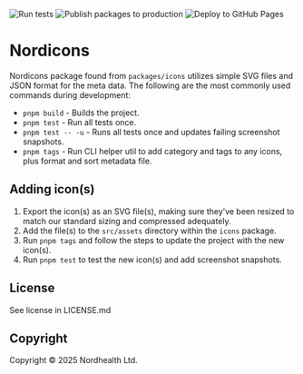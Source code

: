 ![Run tests](https://github.com/nordhealth/design-system/actions/workflows/tests.yml/badge.svg) ![Publish packages to production](https://github.com/nordhealth/design-system/actions/workflows/publish-production.yml/badge.svg) ![Deploy to GitHub Pages](https://github.com/nordhealth/design-system/actions/workflows/deploy.yml/badge.svg)

# Nordicons

Nordicons package found from `packages/icons` utilizes simple SVG files and JSON format for the meta data. The following are the most commonly used commands during development:

- `pnpm build` - Builds the project.
- `pnpm test` - Run all tests once.
- `pnpm test -- -u` - Runs all tests once and updates failing screenshot snapshots.
- `pnpm tags` - Run CLI helper util to add category and tags to any icons, plus format and sort metadata file.

## Adding icon(s)

1. Export the icon(s) as an SVG file(s), making sure they’ve been resized to match our standard sizing and compressed adequately.
2. Add the file(s) to the `src/assets` directory within the `icons` package.
3. Run `pnpm tags` and follow the steps to update the project with the new icon(s).
4. Run `pnpm test` to test the new icon(s) and add screenshot snapshots.

## License

See license in LICENSE.md

## Copyright

Copyright © 2025 Nordhealth Ltd.
